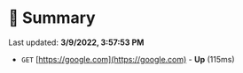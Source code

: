 # 📖 Summary
Last updated: **3/9/2022, 3:57:53 PM**

- `GET` [https://google.com](https://google.com) - **Up** (115ms)
